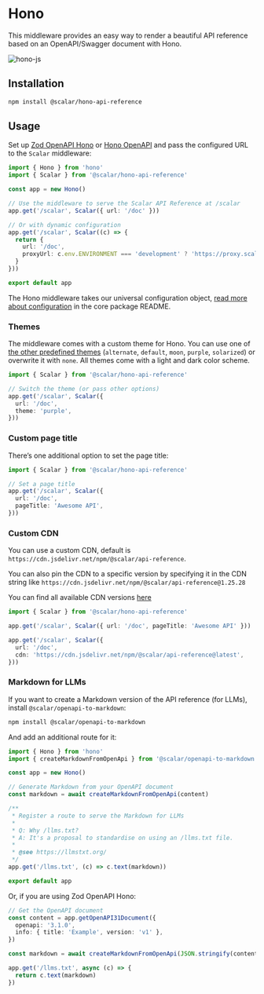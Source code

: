 # Hono

This middleware provides an easy way to render a beautiful API reference based on an OpenAPI/Swagger document with Hono.

![hono-js](https://github.com/scalar/scalar/assets/6176314/6f5a2102-e377-4d4e-9cfb-a512f5e0a9ba)

## Installation

```bash
npm install @scalar/hono-api-reference
```

## Usage

Set up [Zod OpenAPI Hono](https://github.com/honojs/middleware/tree/main/packages/zod-openapi) or [Hono OpenAPI](https://github.com/rhinobase/hono-openapi) and pass the configured URL to the `Scalar` middleware:

```ts
import { Hono } from 'hono'
import { Scalar } from '@scalar/hono-api-reference'

const app = new Hono()

// Use the middleware to serve the Scalar API Reference at /scalar
app.get('/scalar', Scalar({ url: '/doc' }))

// Or with dynamic configuration
app.get('/scalar', Scalar((c) => {
  return {
    url: '/doc',
    proxyUrl: c.env.ENVIRONMENT === 'development' ? 'https://proxy.scalar.com' : undefined,
  }
}))

export default app
```

The Hono middleware takes our universal configuration object, [read more about configuration](https://github.com/scalar/scalar/blob/main/documentation/configuration.md) in the core package README.

### Themes

The middleware comes with a custom theme for Hono. You can use one of [the other predefined themes](https://github.com/scalar/scalar/blob/main/packages/themes/src/index.ts#L15) (`alternate`, `default`, `moon`, `purple`, `solarized`) or overwrite it with `none`. All themes come with a light and dark color scheme.

```ts
import { Scalar } from '@scalar/hono-api-reference'

// Switch the theme (or pass other options)
app.get('/scalar', Scalar({
  url: '/doc',
  theme: 'purple',
}))
```

### Custom page title

There’s one additional option to set the page title:

```ts
import { Scalar } from '@scalar/hono-api-reference'

// Set a page title
app.get('/scalar', Scalar({
  url: '/doc',
  pageTitle: 'Awesome API',
}))
```

### Custom CDN

You can use a custom CDN, default is `https://cdn.jsdelivr.net/npm/@scalar/api-reference`.

You can also pin the CDN to a specific version by specifying it in the CDN string like `https://cdn.jsdelivr.net/npm/@scalar/api-reference@1.25.28`

You can find all available CDN versions [here](https://www.jsdelivr.com/package/npm/@scalar/api-reference?tab=files)

```ts
import { Scalar } from '@scalar/hono-api-reference'

app.get('/scalar', Scalar({ url: '/doc', pageTitle: 'Awesome API' }))

app.get('/scalar', Scalar({
  url: '/doc',
  cdn: 'https://cdn.jsdelivr.net/npm/@scalar/api-reference@latest',
}))
```

### Markdown for LLMs

If you want to create a Markdown version of the API reference (for LLMs), install `@scalar/openapi-to-markdown`:

```bash
npm install @scalar/openapi-to-markdown
```

And add an additional route for it:

```ts
import { Hono } from 'hono'
import { createMarkdownFromOpenApi } from '@scalar/openapi-to-markdown'

const app = new Hono()

// Generate Markdown from your OpenAPI document
const markdown = await createMarkdownFromOpenApi(content)

/**
 * Register a route to serve the Markdown for LLMs
 *
 * Q: Why /llms.txt?
 * A: It's a proposal to standardise on using an /llms.txt file.
 *
 * @see https://llmstxt.org/
 */
app.get('/llms.txt', (c) => c.text(markdown))

export default app
```

Or, if you are using Zod OpenAPI Hono:

```ts
// Get the OpenAPI document
const content = app.getOpenAPI31Document({
  openapi: '3.1.0',
  info: { title: 'Example', version: 'v1' },
})

const markdown = await createMarkdownFromOpenApi(JSON.stringify(content))

app.get('/llms.txt', async (c) => {
  return c.text(markdown)
})
```
